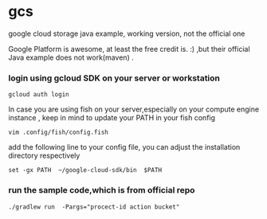 # gcs
google cloud storage java example, working version, not the official one


Google Platform is awesome, at least the free credit is. :) ,but their official Java example does not work(maven) .





###  login using gcloud SDK on your server or workstation 

```
gcloud auth login
```

In case you are using fish on your server,especially on your compute engine instance ,
keep in mind to update your PATH in your fish config

```
vim .config/fish/config.fish
```

add the following line to your config file, you can adjust the installation directory respectively

```
set -gx PATH  ~/google-cloud-sdk/bin  $PATH
```

  
  
### run the sample code,which is from official repo

```
./gradlew run  -Pargs="procect-id action bucket"
```



